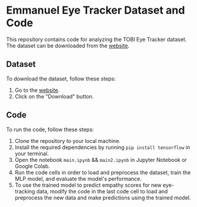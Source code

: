 # Emmanuel Eye Tracker Dataset and Code

This repository contains code for analyzing the TOBI Eye Tracker dataset. The dataset can be downloaded from the [website](https://www.nature.com/articles/s41597-022-01862-w).

## Dataset

To download the dataset, follow these steps:

1. Go to the [website](https://www.nature.com/articles/s41597-022-01862-w#Sec10).
2. Click on the "Download" button.

## Code

To run the code, follow these steps:

1. Clone the repository to your local machine.
2. Install the required dependencies by running `pip install tensorflow` in your terminal.
3. Open the notebook `main.ipynb`  && `main2.ipynb` in Jupyter Notebook or Google Colab.
4. Run the code cells in order to load and preprocess the dataset, train the MLP model, and evaluate the model's performance.
5. To use the trained model to predict empathy scores for new eye-tracking data, modify the code in the last code cell to load and preprocess the new data and make predictions using the trained model.


